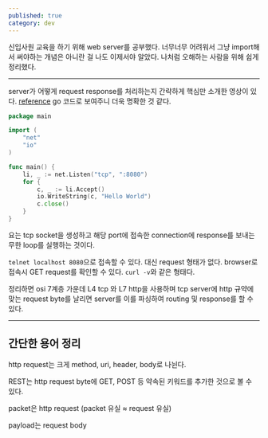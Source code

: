 ```yaml
---
published: true
category: dev
---
```

신입사원 교육을 하기 위해 web server를 공부했다. 너무너무 어려워서 그냥 import해서 써야하는 개념은 아니란 걸 나도 이제서야 알았다. 나처럼 오해하는 사람을 위해 쉽게 정리했다.

---

server가 어떻게 request response를 처리하는지 간략하게 핵심만 소개한 영상이 있다. [reference](https://www.youtube.com/watch?v=5eQJ-0y8TzE&t=1262s)
go 코드로 보여주니 더욱 명확한 것 같다.

```go
package main

import (
	"net"
	"io"
)

func main() {
	li, _ := net.Listen("tcp", ":8080")
	for {
		c, _ := li.Accept()
		io.WriteString(c, "Hello World")
        c.close()
	}
}
```

요는 tcp socket을 생성하고 해당 port에 접속한 connection에 response를 보내는 무한 loop를 실행하는 것이다.

`telnet localhost 8080`으로 접속할 수 있다. 대신 request 형태가 없다.
browser로 접속시 GET request를 확인할 수 있다. `curl -v`와 같은 형태다.

정리하면 osi 7계층 가운데 L4 tcp 와 L7 http을 사용하며 tcp server에 http 규약에 맞는 request byte를 날리면 server를 이를 파싱하여 routing 및 response를 할 수 있다. 

---

## 간단한 용어 정리

http request는 크게 method, uri, header, body로 나뉜다.

REST는 http request byte에 GET, POST 등 약속된 키워드를 추가한 것으로 볼 수 있다.

packet은 http request (packet 유실 ≈ request 유실)

payload는 request body
